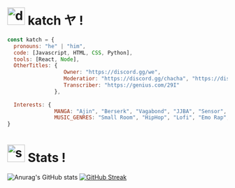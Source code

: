 # <img src="https://cdn.discordapp.com/emojis/836238456979849237.webp?size=96&quality=lossless" alt="drawing" width="40"/> katch ヤ ! 

```js
const katch = {
  pronouns: "he" | "him",
  code: [Javascript, HTML, CSS, Python],
  tools: [React, Node],
  OtherTitles: {
                  Owner: "https://discord.gg/we",
                  Moderatior: "https://discord.gg/chacha", "https://discord.gg/want",
                  Transcriber: "https://genius.com/29I"
               },
               
  Interests: {
               MANGA: "Ajin", "Berserk", "Vagabond", "JJBA", "Sensor",
               MUSIC_GENRES: "Small Room", "HipHop", "Lofi", "Emo Rap", "Deep HipHop", "Acoustic"
}
```

# <img src="https://cdn.discordapp.com/emojis/864659323367587870.webp?size=96&quality=lossless" alt="stats" width="40"/> Stats !
![Anurag's GitHub stats](https://github-readme-stats.vercel.app/api?username=ka-chng&show_icons=true&theme=gruvbox)
[![GitHub Streak](http://github-readme-streak-stats.herokuapp.com?user=ka-chng&theme=gruvbox)](https://git.io/streak-stats)
